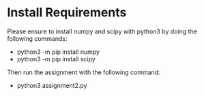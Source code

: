 # Install Requirements
Please ensure to install numpy and scipy with python3 by doing the following commands:
- python3 -m pip install numpy
- python3 -m pip install scipy

Then run the assignment with the following command:
- python3 assignment2.py
